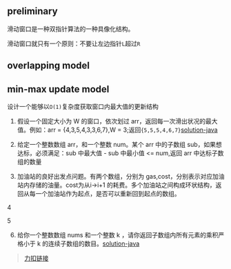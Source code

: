## preliminary

滑动窗口是一种双指针算法的一种具像化结构。

滑动窗口就只有一个原则：不要让左边指针`L`超过`R`

## overlapping model

## min-max update model

设计一个能够以`O(1)`复杂度获取窗口内最大值的更新结构

1. 假设一个固定大小为 W 的窗口，依次划过 arr，返回每一次滑出状况的最大值。例如：arr = {4,3,5,4,3,3,6,7},W =
   3;返回`{5,5,5,4,6,7}`[solution-java](src/test/java/com/pineapple/WindowMaxSolutionTest.java)


2. 给定一个整数数组 arr，和一个整数 num。某个 arr 中的子数组 sub，如果想达标，必须满足：sub 中最大值 - sub 中最小值 <= num,返回 arr 中达标子数组的数量

3. 加油站的良好出发点问题。有两个数组，分别为 gas,cost，分别表示对应加油站内存储的油量。cost为从i->i+1 的耗费。多个加油站之间构成环状结构，返回从每一个加油站作为起点，是否可以重新回到起点的数组。

4

5

6. 给你一个整数数组 nums 和一个整数 k ，请你返回子数组内所有元素的乘积严格小于 k
   的连续子数组的数目。[solution-java](src/test/java/com/pineapple/SubArraySolutionTest.java)

> [力扣链接](https://leetcode.cn/problems/subarray-product-less-than-k/) 